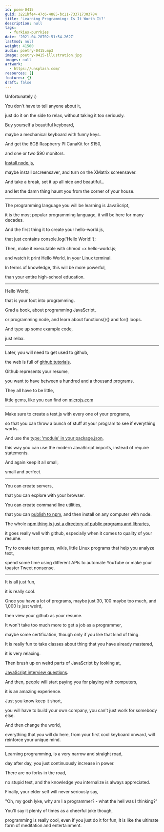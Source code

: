 ```yaml
---
id: poem-0415
guid: 3221bfe4-47c6-4885-bc11-733717303784
title: 'Learning Programming: Is It Worth It?'
description: null
tags:
  - furkies-purrkies
date: '2021-04-20T02:51:54.262Z'
lastmod: null
weight: 41500
audio: poetry-0415.mp3
image: poetry-0415-illustration.jpg
images: null
artwork:
  - https://unsplash.com/
resources: []
features: {}
draft: false
---
```


Unfortunately :)

You don't have to tell anyone about it,

just do it on the side to relax, without taking it too seriously.

Buy yourself a beautiful keyboard,

maybe a mechanical keyboard with funny keys.

And get the 8GB Raspberry PI CanaKit for $150,

and one or two $90 monitors.

[Install node.js](https://www.youtube.com/watch?v=izOhCUdLv2s),

maybe install xscreensaver, and turn on the XMatrix screensaver.

And take a break, set it up all nice and beautiful...

and let the damn thing haunt you from the corner of your house.

---

The programming language you will be learning is JavaScript,

it is the most popular programming language, it will be here for many decades.

And the first thing it to create your hello-world.js,

that just contains console.log('Hello World!');

Then, make it executable with chmod +x hello-world.js;

and watch it print Hello World, in your Linux terminal.

In terms of knowledge, this will be more powerful,

than your entire high-school education.

---

Hello World,

that is your foot into programming.

Grad a book, about programming JavaScript,

or programming node, and learn about functions(){} and for() loops.

And type up some example code,

just relax.

---

Later, you will need to get used to github,

the web is full of [github tutorials](https://www.youtube.com/watch?v=iv8rSLsi1xo).

Github represents your resume,

you want to have between a hundred and a thousand programs.

They all have to be little,

little gems, like you can find on [microjs.com](http://microjs.com/)

---

Make sure to create a test.js with every one of your programs,

so that you can throw a bunch of stuff at your program to see if everything works.

And use the [type: 'module' in your package.json](https://nodejs.org/api/packages.html#packages_type),

this way you can use the modern JavaScript imports, instead of require statements.

And again keep it all small,

small and perfect.

---

You can create servers,

that you can explore with your browser.

You can create command line utilities,

that you can [publish to npm](https://www.youtube.com/watch?v=jHDhaSSKmB0), and then install on any computer with node.

The whole [npm thing is just a directory of public programs and libraries](https://www.youtube.com/watch?v=8Rmj5UY5mJk),

it goes really well with github, especially when it comes to quality of your resume.

Try to create text games, wikis, little Linux programs that help you analyze text,

spend some time using different APIs to automate YouTube or make your toaster Tweet nonsense.

---

It is all just fun,

it is really cool.

Once you have a lot of programs, maybe just 30, 100 maybe too much, and 1,000 is just weird,

then view your github as your resume.

It won't take too much more to get a job as a programmer,

maybe some certification, though only if you like that kind of thing.

It is really fun to take classes about thing that you have already mastered,

it is very relaxing.

Then brush up on weird parts of JavaScript by looking at,

[JavaScript interview questions](https://github.com/DopplerHQ/awesome-interview-questions#javascript).

And then, people will start paying you for playing with computers,

it is an amazing experience.

Just you know keep it short,

you will have to build your own company, you can't just work for somebody else.

And then change the world,

everything that you will do here, from your first cool keyboard onward, will reinforce your unique mind.

---

Learning programming, is a very narrow and straight road,

day after day, you just continuously increase in power.

There are no forks in the road,

no stupid test, and the knowledge you internalize is always appreciated.

Finally, your elder self will never seriously say,

"Oh, my gosh lyke, why am I a programmer? - what the hell was I thinking?"

You'll say it plenty of times as a cheerful joke though,

programming is really cool, even if you just do it for fun, it is like the ultimate form of meditation and entertainment.
